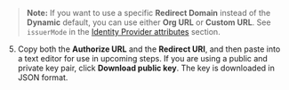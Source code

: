 > **Note:** If you want to use a specific **Redirect Domain** instead of the **Dynamic** default, you can use either **Org URL** or **Custom URL**. See `issuerMode` in the [Identity Provider attributes](/docs/references/api/idps/#identity-provider-attributes) section.

5. Copy both the **Authorize URL** and the **Redirect URI**, and then paste into a text editor for use in upcoming steps. If you are using a public and private key pair, click **Download public key**. The key is downloaded in JSON format.